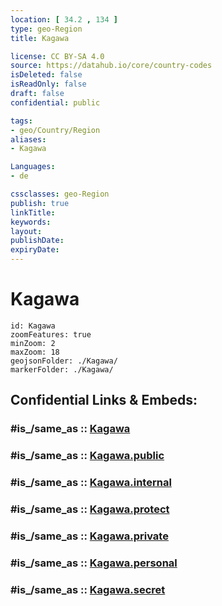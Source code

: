 ```yaml
---
location: [ 34.2 , 134 ] 
type: geo-Region
title: Kagawa

license: CC BY-SA 4.0
source: https://datahub.io/core/country-codes
isDeleted: false
isReadOnly: false
draft: false
confidential: public

tags:
- geo/Country/Region
aliases:
- Kagawa

Languages:
- de

cssclasses: geo-Region
publish: true
linkTitle: 
keywords: 
layout: 
publishDate: 
expiryDate: 
---
```


# Kagawa

```leaflet
id: Kagawa
zoomFeatures: true 
minZoom: 2 
maxZoom: 18
geojsonFolder: ./Kagawa/
markerFolder: ./Kagawa/
```


## Confidential Links & Embeds: 

### #is_/same_as :: [Kagawa](/_Standards/Earth/Continent/Asia/Asia~East/Japan/Regions~Japan/Shikoku/prefectures~Shikoku/Kagawa.md) 

### #is_/same_as :: [Kagawa.public](/_public/Earth/Continent/Asia/Asia~East/Japan/Regions~Japan/Shikoku/prefectures~Shikoku/Kagawa.public.md) 

### #is_/same_as :: [Kagawa.internal](/_internal/Earth/Continent/Asia/Asia~East/Japan/Regions~Japan/Shikoku/prefectures~Shikoku/Kagawa.internal.md) 

### #is_/same_as :: [Kagawa.protect](/_protect/Earth/Continent/Asia/Asia~East/Japan/Regions~Japan/Shikoku/prefectures~Shikoku/Kagawa.protect.md) 

### #is_/same_as :: [Kagawa.private](/_private/Earth/Continent/Asia/Asia~East/Japan/Regions~Japan/Shikoku/prefectures~Shikoku/Kagawa.private.md) 

### #is_/same_as :: [Kagawa.personal](/_personal/Earth/Continent/Asia/Asia~East/Japan/Regions~Japan/Shikoku/prefectures~Shikoku/Kagawa.personal.md) 

### #is_/same_as :: [Kagawa.secret](/_secret/Earth/Continent/Asia/Asia~East/Japan/Regions~Japan/Shikoku/prefectures~Shikoku/Kagawa.secret.md)

